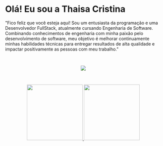# Olá! Eu sou a Thaisa Cristina 

"Fico feliz que você esteja aqui! Sou um entusiasta da programação e uma Desenvolvedor FullStack, atualmente cursando Engenharia de Software. Combinando conhecimentos de engenharia com minha paixão pelo desenvolvimento de software, meu objetivo é melhorar continuamente minhas habilidades técnicas para entregar resultados de alta qualidade e impactar positivamente as pessoas com meu trabalho."

<br>
<p align="center">
  <a href="https://skillicons.dev">
    <img src="https://skillicons.dev/icons?i=cs,dotnet,html,css,js,nodejs,bootstrap,sass,react,angular,vue,mysql,vite,jquery&theme=light" />
  </a>
</p>
<br>

<div align="center">
  <p>
    <a href="https://github.com/anuraghazra/github-readme-stats">
      <img height="180em" src="https://github-readme-stats.vercel.app/api?username=ThaisaDev&show_icons=true&theme=tokyonight" />
    </a>
    <a href="https://github.com/anuraghazra/github-readme-stats">
      <img height="180em" src="https://github-readme-stats.vercel.app/api/top-langs/?username=ThaisaDev&layout=compact&langs_count=6&theme=tokyonight" />
    </a>
  </p>
</div>

